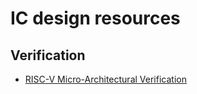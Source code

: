 # IC design resources

## Verification

- [RISC-V Micro-Architectural Verification](https://semiengineering.com/risc-v-micro-architectural-verification/?fbclid=IwAR2RPK35sSGj5aExWJSXT8UQiGjpyicfBeEI2ctPWt0F9rrjKMU8jqm_voo)
